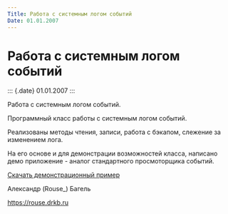```yaml
---
Title: Работа с системным логом событий
Date: 01.01.2007
---
```


Работа с системным логом событий
================================

::: {.date}
01.01.2007
:::

Работа с системным логом событий.

Программный класс работы с системным логом событий.

Реализованы методы чтения, записи, работа с бэкапом, слежение за
изменением лога.

На его основе и для демонстрации возможностей класса, написано демо
приложение - аналог стандартного просмоторщика событий.

[Скачать демонстрационный пример](/zip/evntlog.zip)

Александр (Rouse\_) Багель

<https://rouse.drkb.ru>
